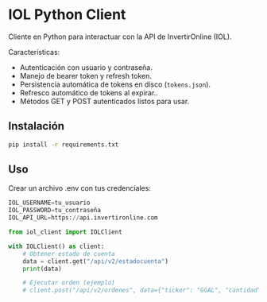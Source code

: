 # IOL Python Client

Cliente en Python para interactuar con la API de InvertirOnline (IOL).

Características:

- Autenticación con usuario y contraseña.
- Manejo de bearer token y refresh token.
- Persistencia automática de tokens en disco (`tokens.json`).
- Refresco automático de tokens al expirar..
- Métodos GET y POST autenticados listos para usar.

## Instalación

```bash
pip install -r requirements.txt
```

## Uso

Crear un archivo .env con tus credenciales:

```python
IOL_USERNAME=tu_usuario
IOL_PASSWORD=tu_contraseña
IOL_API_URL=https://api.invertironline.com
```

```python
from iol_client import IOLClient

with IOLClient() as client:
    # Obtener estado de cuenta
    data = client.get("/api/v2/estadocuenta")
    print(data)

    # Ejecutar orden (ejemplo)
    # client.post("/api/v2/ordenes", data={"ticker": "GGAL", "cantidad": 10})
```

